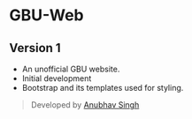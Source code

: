 # GBU-Web
## Version 1 
- An unofficial GBU website.
- Initial development
- Bootstrap and its templates used for styling.
> Developed by [Anubhav Singh](https://github.com/annubv)
